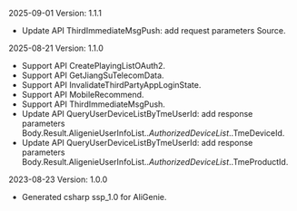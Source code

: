 2025-09-01 Version: 1.1.1
- Update API ThirdImmediateMsgPush: add request parameters Source.


2025-08-21 Version: 1.1.0
- Support API CreatePlayingListOAuth2.
- Support API GetJiangSuTelecomData.
- Support API InvalidateThirdPartyAppLoginState.
- Support API MobileRecommend.
- Support API ThirdImmediateMsgPush.
- Update API QueryUserDeviceListByTmeUserId: add response parameters Body.Result.AligenieUserInfoList.$.AuthorizedDeviceList.$.TmeDeviceId.
- Update API QueryUserDeviceListByTmeUserId: add response parameters Body.Result.AligenieUserInfoList.$.AuthorizedDeviceList.$.TmeProductId.


2023-08-23 Version: 1.0.0
- Generated csharp ssp_1.0 for AliGenie.

